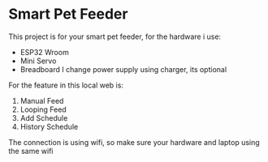 # Smart Pet Feeder
This project is for your smart pet feeder, for the hardware i use:
- ESP32 Wroom
- Mini Servo
- Breadboard
I change power supply using charger, its optional

For the feature in this local web is:
1. Manual Feed
2. Looping Feed
3. Add Schedule
4. History Schedule

The connection is using wifi, so make sure your hardware and laptop using the same wifi
